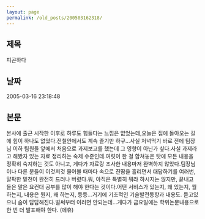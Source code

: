 ```yaml
---
layout: page
permalink: /old_posts/200503162318/
---
```


## 제목
피곤하다

## 날짜
2005-03-16 23:18:48

## 본문
본사에 출근 시작한 이후로 하루도 힘들다는 느낌은 없었는데,오늘은 집에 돌아오는 길에 힘이 하나도 없었다.전철안에서도 계속 졸기만 하구...사실 저녁먹기 바로 전에 팀장님 이하 팀원들 앞에서 처음으로 과제보고를 했는데 그 영향이 아닌가 싶다.사실 과제라고 해봤자 있는 자료 정리하는 숙제 수준인데.여럿이 한 걸 합쳐놓은 탓에 모든 내용을 정확히 숙지하는 것도 아니고, 게다가 자료랑 조사한 내용마저 완벽하지 않았다.팀장님이나 다른 분들이 이것저것 물어볼 때마다 속으로 진땀을 흘리면서 대답하기를 여러번, 얄팍한 밑천이 완전히 드러나 버렸다.뭐, 아직은 특별히 뭐라 하시지는 않지만, 끝내고 들은 말은 요컨대 공부를 많이 해야 한다는 것이다.어떤 서비스가 있는지, 왜 있는지, 뭘 하는지, 내용은 뭔지, 왜 하는지, 등등...거기에 기초적인 기술발전동향과 내용도. 듣고있으니 숨이 답답해진다.벌써부터 이러면 안되는데...게다가 금요일에는 학위논문내용으로 한 번 더 발표해야 한다. (에휴)